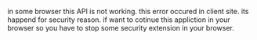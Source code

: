 in some browser this API is not working. this error occured in client site. its happend for security reason. if want to cotinue this appliction in your 
browser so you have to stop some security extension in your browser.
